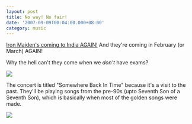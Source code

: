 ```yaml
---
layout: post
title: No way! No fair!
date: '2007-09-09T00:04:00.000+08:00'
category: music
---
```


<a
href="http://www.ironmaiden.com/index.php?categoryid=8&p2_articleid=664">Iron
Maiden's coming to India AGAIN!</a> And they're coming in February (or March)
AGAIN!

Why the hell can't they come when we <span style="font-style:
italic;">don't</span> have exams?

<img src="http://www.ironmaiden.com/images/homepage/hompage.jpg" />

The concert is titled "Somewhere Back In Time" because it's a visit to the
past. They'll be playing songs from the pre-90s (upto Seventh Son of a Seventh
Son), which is basically when most of the golden songs were made.

<img src="http://www.ironmaiden.com/images/news/lineup.jpg" />
